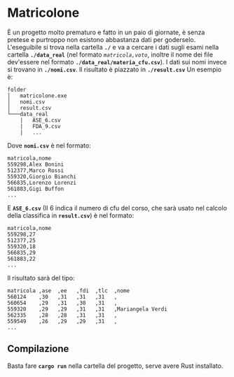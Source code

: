 
# Matricolone
È un progetto molto prematuro e fatto in un paio di giornate, è senza pretese e purtroppo non esistono abbastanza dati per goderselo.
L'eseguibile si trova nella cartella **`./`** e va a cercare i dati sugli esami nella cartella **`./data_real`** (nel formato *`matricola,voto`*, inoltre il nome dei file dev'essere nel formato **`./data_real/materia_cfu.csv`**). 
I dati sui nomi invece si trovano in **`./nomi.csv`**.
Il risultato è piazzato in **`./result.csv`**
Un esempio è:
```
folder
│   matricolone.exe
│   nomi.csv    
│	result.csv
└───data_real
    |   ASE_6.csv
    |   FDA_9.csv
	|	...
```
Dove **`nomi.csv`** è nel formato:
```
matricola,nome
559298,Alex Bonini
512377,Marco Rossi
559320,Giorgio Bianchi
566835,Lorenzo Lorenzi
561883,Gigi Buffon
...
```
E **`ASE_6.csv`** (Il 6 indica il numero di cfu del corso, che sarà usato nel calcolo della classifica in **`result.csv`**) è nel formato:
```
matricola,nome
559298,27
512377,25
559320,18
566835,29
561883,22
...
```
Il risultato sarà del tipo:
```
matricola ,ase  ,ee   ,fdi  ,tlc  ,nome
560124    ,30   ,31   ,31   ,31   ,
560654    ,29   ,31   ,30   ,31   ,
559320    ,29   ,29   ,31   ,31   ,Mariangela Verdi
562335    ,28   ,28   ,31   ,31   ,
559549    ,26   ,29   ,29   ,31   ,
...
```

## Compilazione
Basta fare **`cargo run`** nella cartella del progetto, serve avere Rust installato.
